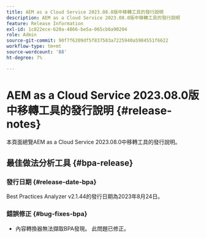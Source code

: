 ```yaml
---
title: AEM as a Cloud Service 2023.08.0版中移轉工具的發行說明
description: AEM as a Cloud Service 2023.08.0版中移轉工具的發行說明
feature: Release Information
exl-id: 1c822ece-620a-4866-be5a-065cb6a90204
role: Admin
source-git-commit: 90f7f6209df5f837583a7225940a5984551f6622
workflow-type: tm+mt
source-wordcount: '88'
ht-degree: 7%

---
```


# AEM as a Cloud Service 2023.08.0版中移轉工具的發行說明 {#release-notes}

本頁面總覽AEM as a Cloud Service 2023.08.0中移轉工具的發行說明。

## 最佳做法分析工具 {#bpa-release}

### 發行日期 {#release-date-bpa}

Best Practices Analyzer v2.1.44的發行日期為2023年8月24日。

### 錯誤修正 {#bug-fixes-bpa}

* 內容轉換器無法擷取BPA發現。 此問題已修正。

